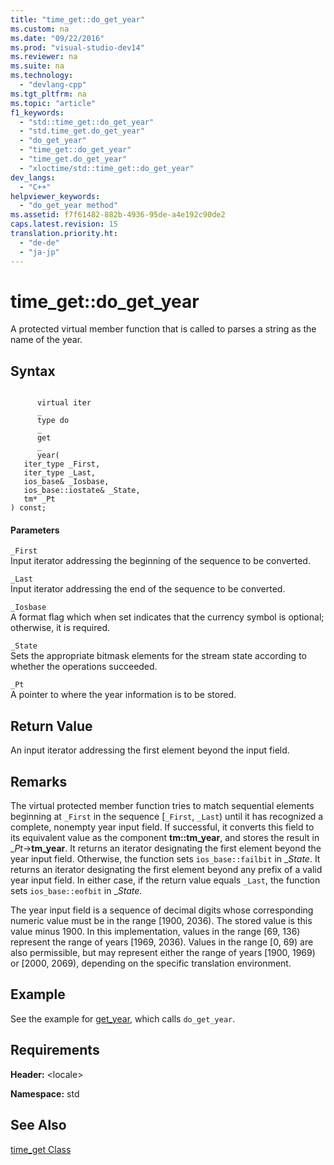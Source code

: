 ```yaml
---
title: "time_get::do_get_year"
ms.custom: na
ms.date: "09/22/2016"
ms.prod: "visual-studio-dev14"
ms.reviewer: na
ms.suite: na
ms.technology: 
  - "devlang-cpp"
ms.tgt_pltfrm: na
ms.topic: "article"
f1_keywords: 
  - "std::time_get::do_get_year"
  - "std.time_get.do_get_year"
  - "do_get_year"
  - "time_get::do_get_year"
  - "time_get.do_get_year"
  - "xloctime/std::time_get::do_get_year"
dev_langs: 
  - "C++"
helpviewer_keywords: 
  - "do_get_year method"
ms.assetid: f7f61482-882b-4936-95de-a4e192c90de2
caps.latest.revision: 15
translation.priority.ht: 
  - "de-de"
  - "ja-jp"
---
```

# time_get::do_get_year
A protected virtual member function that is called to parses a string as the name of the year.  
  
## Syntax  
  
```  
  
      virtual iter  
      _  
      type do  
      _  
      get  
      _  
      year(  
   iter_type _First,   
   iter_type _Last,  
   ios_base& _Iosbase,   
   ios_base::iostate& _State,   
   tm* _Pt  
) const;  
```  
  
#### Parameters  
 `_First`  
 Input iterator addressing the beginning of the sequence to be converted.  
  
 `_Last`  
 Input iterator addressing the end of the sequence to be converted.  
  
 `_Iosbase`  
 A format flag which when set indicates that the currency symbol is optional; otherwise, it is required.  
  
 `_State`  
 Sets the appropriate bitmask elements for the stream state according to whether the operations succeeded.  
  
 `_Pt`  
 A pointer to where the year information is to be stored.  
  
## Return Value  
 An input iterator addressing the first element beyond the input field.  
  
## Remarks  
 The virtual protected member function tries to match sequential elements beginning at `_First` in the sequence [`_First`, `_Last`) until it has recognized a complete, nonempty year input field. If successful, it converts this field to its equivalent value as the component **tm::tm_year**, and stores the result in _*Pt*->**tm_year**. It returns an iterator designating the first element beyond the year input field. Otherwise, the function sets `ios_base::failbit` in \_*State*. It returns an iterator designating the first element beyond any prefix of a valid year input field. In either case, if the return value equals `_Last`, the function sets `ios_base::eofbit` in \_*State*.  
  
 The year input field is a sequence of decimal digits whose corresponding numeric value must be in the range [1900, 2036). The stored value is this value minus 1900. In this implementation, values in the range [69, 136) represent the range of years [1969, 2036). Values in the range [0, 69) are also permissible, but may represent either the range of years [1900, 1969) or [2000, 2069), depending on the specific translation environment.  
  
## Example  
 See the example for [get_year](../vs140/time_get--get_year.md), which calls `do_get_year`.  
  
## Requirements  
 **Header:** <locale\>  
  
 **Namespace:** std  
  
## See Also  
 [time_get Class](../vs140/time_get-class.md)